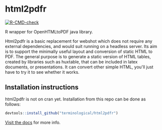 # html2pdfr

[![R-CMD-check](https://github.com/terminological/htm2pdfr/workflows/R-CMD-check/badge.svg)](https://github.com/terminological/htm2pdfr/actions)

R wrapper for OpenHTMLtoPDF java library.

Html2pdfr is a basic replacement for webshot which does not require any external dependencies, and would suit running on a headless server. Its aim is to support the minimally useful layout and conversion of static HTML to PDF. The general purpose is to generate a static version of HTML tables, created by libraries such as huxtable, that can be included in latex documents, or presentations. It can convert other simple HTML, you'll just have to try it to see whether it works. 

## Installation instructions

html2pdfr is not on cran yet. Installation from this repo can be done as follows:

```R
devtools::install_github("terminological/html2pdfr")
```

[Visit the docs](https://terminological.github.io/html2pdfr/) for more info.
